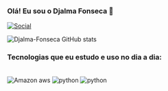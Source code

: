 
### Olá! Eu sou o Djalma Fonseca 👋

[![Social](https://img.shields.io/badge/LinkedIn-0077B5?style=for-the-badge&logo=linkedin&logoColor=white)](https://www.linkedin.com/in/djalma-neto-dev/)

![Djalma-Fonseca GitHub stats](https://github-readme-stats.vercel.app/api?username=Djalma-Fonseca&show_icons=true&theme=onedark)

### Tecnologias que eu estudo e uso no dia a dia:

<div style="display: inline_block"><br/>
  <img align="center" alt="Amazon aws" src="https://img.shields.io/badge/Amazon_AWS-232F3E?style=for-the-badge&logo=amazon-aws&logoColor=white" />
  <img align="center" alt="python" src="https://img.shields.io/badge/terraform-%235835CC.svg?style=for-the-badge&logo=terraform&logoColor=white" />
  <img align="center" alt="python" src="https://img.shields.io/badge/Python-14354C?style=for-the-badge&logo=python&logoColor=white" />
